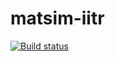 # matsim-iitr

[![Build status](https://ci.appveyor.com/api/projects/status/fnc57ke8kvur70c6?svg=true)](https://ci.appveyor.com/project/amit2011/matsim-iitr)
